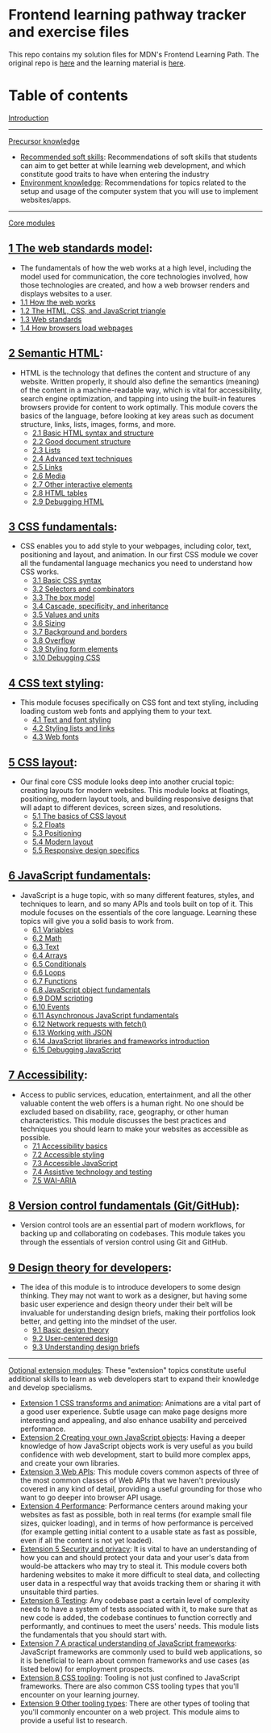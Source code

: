 # Frontend learning pathway tracker and exercise files

This repo contains my solution files for MDN's Frontend Learning Path. The original repo is [here](https://github.com/mdn/learning-area/) and the learning material is [here](https://developer.mozilla.org/en-US/Learn).

# Table of contents

[Introduction](/curriculum)

---

[Precursor knowledge](/curriculum/1-precursor)

- [Recommended soft skills](/curriculum/1-precursor/1-soft-skills.md): Recommendations of soft skills that students can aim to get better at while learning web development, and which constitute good traits to have when entering the industry
- [Environment knowledge](/curriculum/1-precursor/2-environment.md): Recommendations for topics related to the setup and usage of the computer system that you will use to implement websites/apps.

---

[Core modules](/curriculum/2-core)

## [1 The web standards model](/curriculum/2-core/1-web-standards-and-html/1-0-the-web-standards-model.md):
-   The fundamentals of how the web works at a high level, including the model used for communication, the core technologies involved, how those technologies are created, and how a web browser renders and displays websites to a user.
  - [1.1 How the web works](/curriculum/2-core/1-web-standards-and-html/1-1-how-the-web-works.md)
  - [1.2 The HTML, CSS, and JavaScript triangle](/curriculum/2-core/1-web-standards-and-html/1-2-the-html-css-and-javascript-triangle.md)
  - [1.3 Web standards](/curriculum/2-core/1-web-standards-and-html/1-3-web-standards.md)
  - [1.4 How browsers load webpages](/curriculum/2-core/1-web-standards-and-html/1-4-how-browsers-load-webpages.md)

## [2 Semantic HTML](/curriculum/2-core/1-web-standards-and-html/2-0-semantic-html.md):
- HTML is the technology that defines the content and structure of any website. Written properly, it should also define the semantics (meaning) of the content in a machine-readable way, which is vital for accessibility, search engine optimization, and tapping into using the built-in features browsers provide for content to work optimally. This module covers the basics of the language, before looking at key areas such as document structure, links, lists, images, forms, and more.
  - [2.1 Basic HTML syntax and structure](/curriculum/2-core/1-web-standards-and-html/2-1-basic-html-syntax-and-structure.md)
  - [2.2 Good document structure](/curriculum/2-core/1-web-standards-and-html/2-2-good-document-structure.md)
  - [2.3 Lists](/curriculum/2-core/1-web-standards-and-html/2-3-lists.md)
  - [2.4 Advanced text techniques](/curriculum/2-core/1-web-standards-and-html/2-4-advanced-text-techniques.md)
  - [2.5 Links](/curriculum/2-core/1-web-standards-and-html/2-5-links.md)
  - [2.6 Media](/curriculum/2-core/1-web-standards-and-html/2-6-media.md)
  - [2.7 Other interactive elements](/curriculum/2-core/1-web-standards-and-html/2-7-other-interactive-elements.md)
  - [2.8 HTML tables](/curriculum/2-core/1-web-standards-and-html/2-8-html-tables.md)
  - [2.9 Debugging HTML](/curriculum/2-core/1-web-standards-and-html/2-9-debugging-html.md)
 
## [3 CSS fundamentals](/curriculum/2-core/2-styling/3-00-css-fundamentals.md):
- CSS enables you to add style to your webpages, including color, text, positioning and layout, and animation. In our first CSS module we cover all the fundamental language mechanics you need to understand how CSS works.
  - [3.1 Basic CSS syntax](/curriculum/2-core/2-styling/3-01-basic-css-syntax.md)
  - [3.2 Selectors and combinators](/curriculum/2-core/2-styling/3-02-selectors-and-combinators.md)
  - [3.3 The box model](/curriculum/2-core/2-styling/3-03-the-box-model.md)
  - [3.4 Cascade, specificity, and inheritance](/curriculum/2-core/2-styling/3-04-cascade-specificity-and-inheritance.md)
  - [3.5 Values and units](/curriculum/2-core/2-styling/3-05-values-and-units.md)
  - [3.6 Sizing](/curriculum/2-core/2-styling/3-06-sizing.md)
  - [3.7 Background and borders](/curriculum/2-core/2-styling/3-07-backgrounds-and-borders.md)
  - [3.8 Overflow](/curriculum/2-core/2-styling/3-08-overflow.md)
  - [3.9 Styling form elements](/curriculum/2-core/2-styling/3-09-styling-form-elements.md)
  - [3.10 Debugging CSS](/curriculum/2-core/2-styling/3-10-debugging-css.md)
  
## [4 CSS text styling](/curriculum/2-core/2-styling/4-0-css-text-styling.md):
- This module focuses specifically on CSS font and text styling, including loading custom web fonts and applying them to your text.
  - [4.1 Text and font styling](/curriculum/2-core/2-styling/4-1-text-and-font-styling.md)
  - [4.2 Styling lists and links](/curriculum/2-core/2-styling/4-2-styling-lists-and-links.md)
  - [4.3 Web fonts](/curriculum/2-core/2-styling/4-3-web-fonts.md)
  
## [5 CSS layout](/curriculum/2-core/2-styling/5-0-css-layout.md):
- Our final core CSS module looks deep into another crucial topic: creating layouts for modern websites. This module looks at floatings, positioning, modern layout tools, and building responsive designs that will adapt to different devices, screen sizes, and resolutions.
  - [5.1 The basics of CSS layout](/curriculum/2-core/2-styling/5-1-the-basics-of-css-layout.md)
  - [5.2 Floats](/curriculum/2-core/2-styling/5-2-floats.md)
  - [5.3 Positioning](/curriculum/2-core/2-styling/5-3-positioning.md)
  - [5.4 Modern layout](/curriculum/2-core/2-styling/5-4-modern-layout.md)
  - [5.5 Responsive design specifics](/curriculum/2-core/2-styling/5-5-responsive-design-specifics.md)
 
## [6 JavaScript fundamentals](/curriculum/2-core/3-scripting/6-00-javascript-fundamentals.md):
- JavaScript is a huge topic, with so many different features, styles, and techniques to learn, and so many APIs and tools built on top of it. This module focuses on the essentials of the core language. Learning these topics will give you a solid basis to work from.
  - [6.1 Variables](/curriculum/2-core/3-scripting/6-01-variables.md)
  - [6.2 Math](/curriculum/2-core/3-scripting/6-02-math.md)
  - [6.3 Text](/curriculum/2-core/3-scripting/6-03-text.md)
  - [6.4 Arrays](/curriculum/2-core/3-scripting/6-04-arrays.md)
  - [6.5 Conditionals](/curriculum/2-core/3-scripting/6-05-conditionals.md)
  - [6.6 Loops](/curriculum/2-core/3-scripting/6-06-loops.md)
  - [6.7 Functions](/curriculum/2-core/3-scripting/6-07-functions.md)
  - [6.8 JavaScript object fundamentals](/curriculum/2-core/3-scripting/6-08-javascript-object-fundamentals.md)
  - [6.9 DOM scripting](/curriculum/2-core/3-scripting/6-09-dom-scripting.md)
  - [6.10 Events](/curriculum/2-core/3-scripting/6-10-events.md)
  - [6.11 Asynchronous JavaScript fundamentals](/curriculum/2-core/3-scripting/6-11-asynchronous-javascript-fundamentals.md)
  - [6.12 Network requests with fetch()](/curriculum/2-core/3-scripting/6-12-network-requests-with-fetch.md)
  - [6.13 Working with JSON](/curriculum/2-core/3-scripting/6-13-working-with-json.md)
  - [6.14 JavaScript libraries and frameworks introduction](/curriculum/2-core/3-scripting/6-14-javascript-libraries-and-frameworks-introduction.md)
  - [6.15 Debugging JavaScript](/curriculum/2-core/3-scripting/6-15-debugging-javascript.md)
  
## [7 Accessibility](/curriculum/2-core/4-best-practices-and-essential-tooling/7-0-accessibility.md):
- Access to public services, education, entertainment, and all the other valuable content the web offers is a human right. No one should be excluded based on disability, race, geography, or other human characteristics. This module discusses the best practices and techniques you should learn to make your websites as accessible as possible.
  - [7.1 Accessibility basics](/curriculum/2-core/4-best-practices-and-essential-tooling/7-1-accessibility-basics.md)
  - [7.2 Accessible styling](/curriculum/2-core/4-best-practices-and-essential-tooling/7-2-accessible-styling.md)
  - [7.3 Accessible JavaScript](/curriculum/2-core/4-best-practices-and-essential-tooling/7-3-accessible-javascript.md)
  - [7.4 Assistive technology and testing](/curriculum/2-core/4-best-practices-and-essential-tooling/7-4-assistive-technology-and-testing.md)
  - [7.5 WAI-ARIA](/curriculum/2-core/4-best-practices-and-essential-tooling/7-5-wai-aria.md)
  
## [8 Version control fundamentals (Git/GitHub)](/curriculum/2-core/4-best-practices-and-essential-tooling/8-0-version-control-fundamentals-git-github.md):
- Version control tools are an essential part of modern workflows, for backing up and collaborating on codebases. This module takes you through the essentials of version control using Git and GitHub.

## [9 Design theory for developers](/curriculum/2-core/4-best-practices-and-essential-tooling/9-0-design-theory-for-developers.md):
- The idea of this module is to introduce developers to some design thinking. They may not want to work as a designer, but having some basic user experience and design theory under their belt will be invaluable for understanding design briefs, making their portfolios look better, and getting into the mindset of the user.
  - [9.1 Basic design theory](/curriculum/2-core/4-best-practices-and-essential-tooling/9-1-basic-design-theory.md)
  - [9.2 User-centered design](/curriculum/2-core/4-best-practices-and-essential-tooling/9-2-user-centered-design.md)
  - [9.3 Understanding design briefs](/curriculum/2-core/4-best-practices-and-essential-tooling/9-3-understanding-design-briefs.md)

---

[Optional extension modules](/curriculum/3-extensions): These "extension" topics constitute useful additional skills to learn as web developers start to expand their knowledge and develop specialisms.

- [Extension 1 CSS transforms and animation](/curriculum/3-extensions/1-css-transforms-and-animation.md): Animations are a vital part of a good user experience. Subtle usage can make page designs more interesting and appealing, and also enhance usability and perceived performance.
- [Extension 2 Creating your own JavaScript objects](/curriculum/3-extensions/2-creating-your-own-javascript-objects.md): Having a deeper knowledge of how JavaScript objects work is very useful as you build confidence with web development, start to build more complex apps, and create your own libraries.
- [Extension 3 Web APIs](/curriculum/3-extensions/3-web-apis.md): This module covers common aspects of three of the most common classes of Web APIs that we haven't previously covered in any kind of detail, providing a useful grounding for those who want to go deeper into browser API usage.
- [Extension 4 Performance](/curriculum/3-extensions/4-performance.md): Performance centers around making your websites as fast as possible, both in real terms (for example small file sizes, quicker loading), and in terms of how performance is perceived (for example getting initial content to a usable state as fast as possible, even if all the content is not yet loaded).
- [Extension 5 Security and privacy](/curriculum/3-extensions/5-security-and-privacy.md): It is vital to have an understanding of how you can and should protect your data and your user's data from would-be attackers who may try to steal it. This module covers both hardening websites to make it more difficult to steal data, and collecting user data in a respectful way that avoids tracking them or sharing it with unsuitable third parties.
- [Extension 6 Testing](/curriculum/3-extensions/6-testing.md): Any codebase past a certain level of complexity needs to have a system of tests associated with it, to make sure that as new code is added, the codebase continues to function correctly and performantly, and continues to meet the users' needs. This module lists the fundamentals that you should start with.
- [Extension 7 A practical understanding of JavaScript frameworks](/curriculum/3-extensions/7-a-practical-understanding-of-javascript-frameworks.md): JavaScript frameworks are commonly used to build web applications, so it is beneficial to learn about common frameworks and use cases (as listed below) for employment prospects.
- [Extension 8 CSS tooling](/curriculum/3-extensions/8-css-tooling.md): Tooling is not just confined to JavaScript frameworks. There are also common CSS tooling types that you'll encounter on your learning journey.
- [Extension 9 Other tooling types](/curriculum/3-extensions/9-other-tooling-types.md): There are other types of tooling that you'll commonly encounter on a web project. This module aims to provide a useful list to research.
